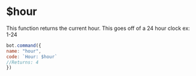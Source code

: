 # $hour

This function returns the current hour. This goes off of a 24 hour clock ex: 1-24

```javascript
bot.command({
name: "hour",
code: `Hour: $hour`
//Returns: 4
})
```

